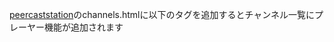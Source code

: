 [peercaststation](https://github.com/kumaryu/peercaststation)のchannels.htmlに以下のタグを追加するとチャンネル一覧にプレーヤー機能が追加されます

<script type="text/javascript" src="https://cdn.jsdelivr.net/gh/niwakazoider/peercaststation-htmlui-extension@latest/hlsplayer.js"></script>
